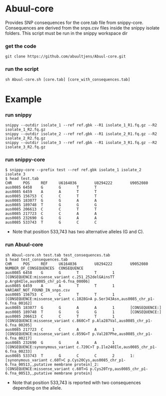 # Abuul-core
Provides SNP consequences for the core.tab file from snippy-core. Consequences are derived from the snps.csv files inside the snippy isolate folders. This script must be run in the snippy workspace dir

### get the code
``git clone https://github.com/abuultjens/Abuul-core.git``

### run the script
``sh Abuul-core.sh [core.tab] [core_with_consequences.tab]``

# Example

### run snippy
``snippy --outdir isolate_1 --ref ref.gbk --R1 isolate_1_R1.fq.gz --R2 isolate_1_R2.fq.gz``  
``snippy --outdir isolate_2 --ref ref.gbk --R1 isolate_2_R1.fq.gz --R2 isolate_2_R2.fq.gz``  
``snippy --outdir isolate_3 --ref ref.gbk --R1 isolate_3_R1.fq.gz --R2 isolate_3_R2.fq.gz``

### run snippy-core
``$ snippy-core --prefix test --ref ref.gbk isolate_1 isolate_2 isolate_3``  
``$ head test.tab``  
``CHR     POS     REF     U6164036        U8294222        U9052080``  
``aus0085 6458    G       G       T       T``  
``aus0085 6459    A       A       T       T``  
``aus0085 156753  C       C       T       T``  
``aus0085 183077  G       G       A       A``  
``aus0085 189748  T       G       G       G``  
``aus0085 206613  C       C       T       T``  
``aus0085 217723  C       C       A       A``  
``aus0085 232690  G       G       A       A``  
``aus0085 533743  T       G       C       C``  

* Note that position 533,743 has two alternative alleles (G and C).

### run Abuul-core
``sh Abuul-core.sh test.tab test_consequences.tab``  
``$ head test_consequences.tab ``  
``CHR     POS     REF     U6164036        U8294222        U9052080        NUMBER_OF_CONSEQUENCES  CONSEQUENCE``  
``aus0085 6458    G       G       T       T       1       [CONSEQUENCE:missense_variant c.251_252delGAinsTT p.Arg84Ile,aus0085_chr_p1-6.fna_00006]``  
``aus0085 6459    A       A       T       T       1       VARIANT_NOT_FOUND_IN_snps.csv``  
``aus0085 156753  C       C       T       T       1       [CONSEQUENCE:missense_variant c.1028G>A p.Ser343Asn,aus0085_chr_p1-6.fna_00162]``  
``aus0085 183077  G       G       A       A       1       [CONSEQUENCE:]``  
``aus0085 189748  T       G       G       G       1       [CONSEQUENCE:]``  
``aus0085 206613  C       C       T       T       1       [CONSEQUENCE:missense_variant c.860C>T p.Ala287Val,aus0085_chr_p1-6.fna_00205]``  
``aus0085 217723  C       C       A       A       1       [CONSEQUENCE:missense_variant c.859G>T p.Val287Phe,aus0085_chr_p1-6.fna_00217]``  
``aus0085 232690  G       G       A       A       1       [CONSEQUENCE:synonymous_variant c.720C>T p.Ile240Ile,aus0085_chr_p1-6.fna_00233]``  
``aus0085 533743  T       G       C       C       2       1:[synonymous_variant c.60T>C p.Cys20Cys,aus0085_chr_p1-6.fna_00513,,putative membrane protein]_2:[CONSEQUENCE:missense_variant c.60T>G p.Cys20Trp,aus0085_chr_p1-6.fna_00513,,putative membrane protein]``  

* Note that position 533,743 is reported with two consequences depending on the allele.


